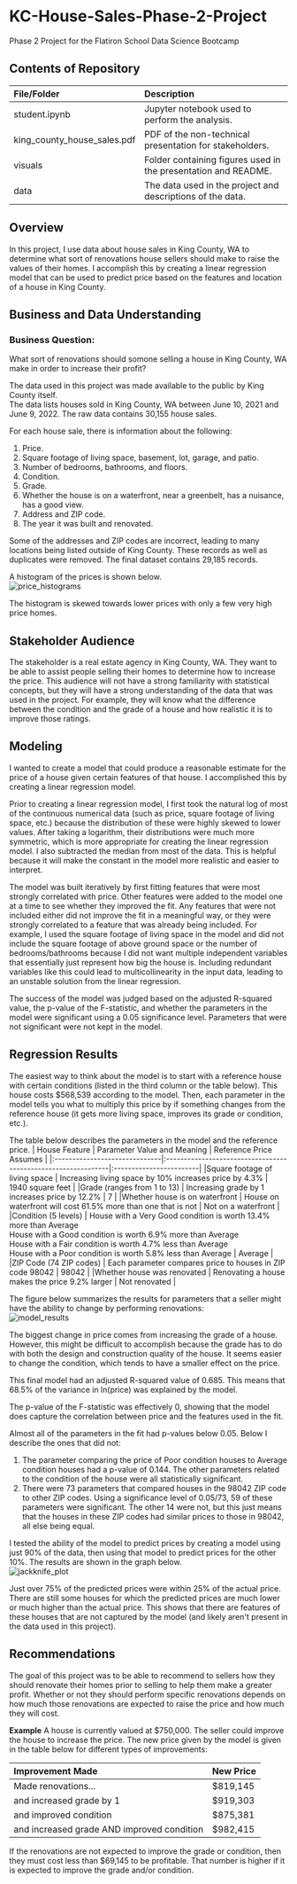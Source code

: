 # KC-House-Sales-Phase-2-Project
Phase 2 Project for the Flatiron School Data Science Bootcamp

## Contents of Repository
|File/Folder                 | Description                                                    |
|:---------------------------|:---------------------------------------------------------------|
|student.ipynb               | Jupyter notebook used to perform the analysis.                 |
|king_county_house_sales.pdf | PDF of the non-technical presentation for stakeholders.        |
|visuals                     | Folder containing figures used in the presentation and README. |
|data                        | The data used in the project and descriptions of the data.     |

## Overview
In this project, I use data about house sales in King County, WA to determine what sort of renovations house sellers should make to raise the values of their homes. I accomplish this by creating a linear regression model that can be used to predict price based on the features and location of a house in King County.

## Business and Data Understanding
### Business Question:
What sort of renovations should somone selling a house in King County, WA make in order to increase their profit?

The data used in this project was made available to the public by King County itself.<br>
The data lists houses sold in King County, WA between June 10, 2021 and June 9, 2022. The raw data contains 30,155 house sales.<br>

For each house sale, there is information about the following:
1. Price.<br>
2. Square footage of living space, basement, lot, garage, and patio.<br>
3. Number of bedrooms, bathrooms, and floors.<br>
4. Condition.<br>
5. Grade.<br>
6. Whether the house is on a waterfront, near a greenbelt, has a nuisance, has a good view.<br>
7. Address and ZIP code.<br>
8. The year it was built and renovated.<br>

Some of the addresses and ZIP codes are incorrect, leading to many locations being listed outside of King County. These records as well as duplicates were removed. The final dataset contains 29,185 records.

A histogram of the prices is shown below.<br>
![price_histograms](visuals/price_histograms.png)

The histogram is skewed towards lower prices with only a few very high price homes.

## Stakeholder Audience
The stakeholder is a real estate agency in King County, WA. They want to be able to assist people selling their homes to determine how to increase the price. This audience will not have a strong familiarity with statistical concepts, but they will have a strong understanding of the data that was used in the project. For example, they will know what the difference between the condition and the grade of a house and how realistic it is to improve those ratings.

## Modeling
I wanted to create a model that could produce a reasonable estimate for the price of a house given certain features of that house. I accomplished this by creating a linear regression model.

Prior to creating a linear regression model, I first took the natural log of most of the continuous numerical data (such as price, square footage of living space, etc.) because the distribution of these were highly skewed to lower values. After taking a logarithm, their distributions were much more symmetric, which is more appropriate for creating the linear regression model. I also subtracted the median from most of the data. This is helpful because it will make the constant in the model more realistic and easier to interpret.

The model was built iteratively by first fitting features that were most strongly correlated with price. Other features were added to the model one at a time to see whether they improved the fit. Any features that were not included either did not improve the fit in a meaningful way, or they were strongly correlated to a feature that was already being included. For example, I used the square footage of living space in the model and did not include the square footage of above ground space or the number of bedrooms/bathrooms because I did not want multiple independent variables that essentially just represent how big the house is. Including redundant variables like this could lead to multicollinearity in the input data, leading to an unstable solution from the linear regression.

The success of the model was judged based on the adjusted R-squared value, the p-value of the F-statistic, and whether the parameters in the model were significant using a 0.05 significance level. Parameters that were not significant were not kept in the model.

## Regression Results
The easiest way to think about the model is to start with a reference house with certain conditions (listed in the third column or the table below). This house costs \$568,539 according to the model. Then, each parameter in the model tells you what to multiply this price by if something changes from the reference house (it gets more living space, improves its grade or condition, etc.).

The table below describes the parameters in the model and the reference price.
| House Feature                 | Parameter Value and Meaning                                   | Reference Price Assumes |
|:------------------------------|:--------------------------------------------------------------|:------------------------|
|Square footage of living space | Increasing living space by 10% increases price by 4.3%        | 1940 square feet        |
|Grade (ranges from 1 to 13)    | Increasing grade by 1 increases price by 12.2%                | 7                       |
|Whether house is on waterfront | House on waterfront will cost 61.5% more than one that is not | Not on a waterfront     |
|Condition (5 levels)           | House with a Very Good condition is worth 13.4% more than Average<br>House with a Good condition is worth 6.9% more than Average<br>House with a Fair condition is worth 4.7% less than Average<br>House with a Poor condition is worth 5.8% less than Average | Average              |
|ZIP Code (74 ZIP codes)        | Each parameter compares price to houses in ZIP code 98042     | 98042                   |
|Whether house was renovated    | Renovating a house makes the price 9.2% larger                | Not renovated           |

The figure below summarizes the results for parameters that a seller might have the ability to change by performing renovations:<br>
![model_results](visuals/model_results.png)

The biggest change in price comes from increasing the grade of a house. However, this might be difficult to accomplish because the grade has to do with both the design and construction quality of the house. It seems easier to change the condition, which tends to have a smaller effect on the price.

This final model had an adjusted R-squared value of 0.685. This means that 68.5% of the variance in ln(price) was explained by the model.

The p-value of the F-statistic was effectively 0, showing that the model does capture the correlation between price and the features used in the fit.

Almost all of the parameters in the fit had p-values below 0.05. Below I describe the ones that did not:
1. The parameter comparing the price of Poor condition houses to Average condition houses had a p-value of 0.144. The other parameters related to the condition of the house were all statistically significant.
2. There were 73 parameters that compared houses in the 98042 ZIP code to other ZIP codes. Using a significance level of 0.05/73, 59 of these parameters were significant. The other 14 were not, but this just means that the houses in these ZIP codes had similar prices to those in 98042, all else being equal.

I tested the ability of the model to predict prices by creating a model using just 90% of the data, then using that model to predict prices for the other 10%. The results are shown in the graph below.<br>
![jackknife_plot](visuals/jackknife_plot.png)

Just over 75% of the predicted prices were within 25% of the actual price. There are still some houses for which the predicted prices are much lower or much higher than the actual price. This shows that there are features of these houses that are not captured by the model (and likely aren't present in the data used in this project).

## Recommendations
The goal of this project was to be able to recommend to sellers how they should renovate their homes prior to selling to help them make a greater profit. Whether or not they should perform specific renovations depends on how much those renovations are expected to raise the price and how much they will cost.

**Example**
A house is currently valued at $750,000. The seller could improve the house to increase the price. The new price given by the model is given in the table below for different types of improvements:<br>

| Improvement Made                          | New Price   |
|:------------------------------------------|:------------|
|Made renovations...                        | \$819,145   |
|and increased grade by 1                   | \$919,303   |
|and improved condition                     | \$875,381   |
|and increased grade AND improved condition | \$982,415   |

If the renovations are not expected to improve the grade or condition, then they must cost less than \$69,145 to be profitable. That number is higher if it is expected to improve the grade and/or condition.
